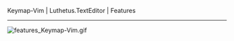 Keymap-Vim | Luthetus.TextEditor | Features

---

![features_Keymap-Vim.gif](../../../Images/TextEditor/Gifs/features_Keymap-Vim.gif)